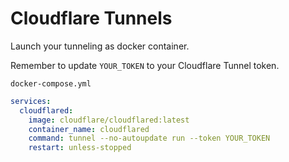 # Cloudflare Tunnels
Launch your tunneling as docker container.

Remember to update ``YOUR_TOKEN`` to your Cloudflare Tunnel token.

``docker-compose.yml``
```yaml
services:
  cloudflared:
    image: cloudflare/cloudflared:latest
    container_name: cloudflared
    command: tunnel --no-autoupdate run --token YOUR_TOKEN
    restart: unless-stopped
```